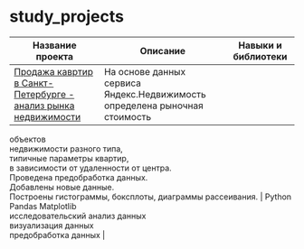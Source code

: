 # study_projects


| Название проекта | Описание      | Навыки и библиотеки      |
| ---------------- | ------------- | ------------- |
| [Продажа кавртир в Санкт- Петербурге - <br>анализ рынка недвижимости](https://github.com/danietta-k/study_projects/tree/main/real_estate_spb)    | На основе данных сервиса Яндекс.Недвижимость<br> определена рыночная стоимость
объектов<br> недвижимости разного типа,<br> типичные параметры квартир,<br> в зависимости от
удаленности от центра.<br> Проведена предобработка данных.<br> Добавлены новые данные.<br>
Построены гистограммы, боксплоты, диаграммы рассеивания.  | Python Pandas Matplotlib<br> исследовательский анализ данных<br> визуализация данных<br> предобработка данных  |
